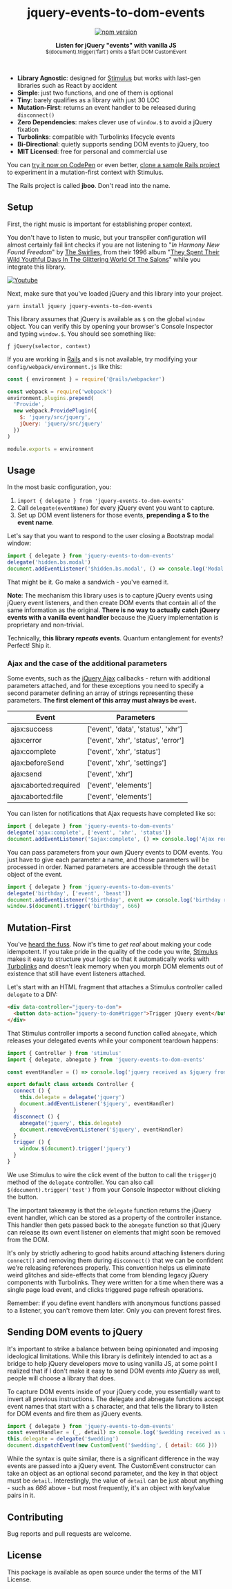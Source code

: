 <h1 align="center">jquery-events-to-dom-events</h1>
<p align="center">
  <a href="https://www.npmjs.com/package/jquery-events-to-dom-events" rel="nofollow">
    <img src="https://badge.fury.io/js/jquery-events-to-dom-events.svg" alt="npm version">
  </a>
</p>

<p align="center">
  <b>Listen for jQuery "events" with vanilla JS</b></br>
  <sub>$(document).trigger('fart') emits a $fart DOM CustomEvent</sub>
</p>

<br />

- **Library Agnostic**: designed for [Stimulus](https://stimulusjs.org) but works with last-gen libraries such as React by accident
- **Simple**: just two functions, and one of them is optional
- **Tiny**: barely qualifies as a library with just 30 LOC
- **Mutation-First**: returns an event handler to be released during `disconnect()`
- **Zero Dependencies**: makes clever use of `window.$` to avoid a jQuery fixation
- **Turbolinks**: compatible with Turbolinks lifecycle events
- **Bi-Directional**: quietly supports sending DOM events to jQuery, too
- **MIT Licensed**: free for personal and commercial use

You can [try it now on CodePen](https://codepen.io/leastbad/pen/VwvQxxJ?editors=1011) or even better, [clone a sample Rails project](https://github.com/leastbad/jboo) to experiment in a mutation-first context with Stimulus.

The Rails project is called **jboo**. Don't read into the name.

## Setup

First, the right music is important for establishing proper context.

You don't have to listen to music, but your transpiler configuration will almost certainly fail lint checks if you are not listening to "*In Harmony New Found Freedom*" by [The Swirlies](https://en.wikipedia.org/wiki/Swirlies), from their 1996 album "[They Spent Their Wild Youthful Days In The Glittering World Of The Salons](https://www.youtube.com/watch?v=S1rTKIsDS8o)" while you integrate this library.

<a href="http://www.youtube.com/watch?v=idCfuK4t2vo" target="_blank" title="In Harmony New Found Freedom">
  <img src="https://camo.githubusercontent.com/23924aa22efe184b1d3caf14ede9610b28a04c95/68747470733a2f2f626f6e65726f6c6c696e67726576696577732e66696c65732e776f726470726573732e636f6d2f323031322f30342f737769726c6965732d6f6c6470686f746f2e6a7067" alt="Youtube" style="max-width:100%;">
</a>

Next, make sure that you've loaded jQuery and this library into your project.

`yarn install jquery jquery-events-to-dom-events`

This library assumes that jQuery is available as `$` on the global `window` object. You can verify this by opening your browser's Console Inspector and typing `window.$`. You should see something like:

`ƒ jQuery(selector, context)`

If you are working in [Rails](https://rubyonrails.org) and `$` is not available, try modifying your `config/webpack/environment.js` like this:

```js
const { environment } = require('@rails/webpacker')

const webpack = require('webpack')
environment.plugins.prepend(
  'Provide',
  new webpack.ProvidePlugin({
    $: 'jquery/src/jquery',
    jQuery: 'jquery/src/jquery'
  })
)

module.exports = environment
```

## Usage

In the most basic configuration, you:

1. `import { delegate } from 'jquery-events-to-dom-events'`
2. Call `delegate(eventName)` for every jQuery event you want to capture.
3. Set up DOM event listeners for those events, **prepending a $ to the event name**.

Let's say that you want to respond to the user closing a Bootstrap modal window:

```js
import { delegate } from 'jquery-events-to-dom-events'
delegate('hidden.bs.modal')
document.addEventListener('$hidden.bs.modal', () => console.log('Modal closed!'))
```

That might be it. Go make a sandwich - you've earned it.

**Note**: The mechanism this library uses is to capture jQuery events using jQuery event listeners, and then create DOM events that contain all of the same information as the original. **There is no way to actually catch jQuery events with a vanilla event handler** because the jQuery implementation is proprietary and non-trivial.

Technically, **this library *repeats* events**. Quantum entanglement for events? Perfect! Ship it.

### Ajax and the case of the additional parameters

Some events, such as the [jQuery Ajax](https://api.jquery.com/jquery.ajax/) callbacks - return with additional parameters attached, and for these exceptions you need to specify a second parameter defining an array of strings representing these parameters. **The first element of this array must always be `event`.**

Event | Parameters
----- | ----------
ajax:success | ['event', 'data', 'status', 'xhr']
ajax:error | ['event', 'xhr', 'status', 'error']
ajax:complete | ['event', 'xhr', 'status']
ajax:beforeSend | ['event', 'xhr', 'settings']
ajax:send | ['event', 'xhr']
ajax:aborted:required | ['event', 'elements']
ajax:aborted:file | ['event', 'elements']

You can listen for notifications that Ajax requests have completed like so:

```js
import { delegate } from 'jquery-events-to-dom-events'
delegate('ajax:complete', ['event', 'xhr', 'status'])
document.addEventListener('$ajax:complete', () => console.log('Ajax request happened!'))
```

You can pass parameters from your own jQuery events to DOM events. You just have to give each parameter a name, and those parameters will be processed in order. Named parameters are accessible through the `detail` object of the event.

```js
import { delegate } from 'jquery-events-to-dom-events'
delegate('birthday', ['event', 'beast'])
document.addEventListener('$birthday', event => console.log('birthday received as $birthday from DOM', event.detail.beast))
window.$(document).trigger('birthday', 666)
```

## Mutation-First

You've [heard the fuss](https://leastbad.com/mutation-first-development). Now it's time to *get real* about making your code idempotent. If you take pride in the quality of the code you write, [Stimulus](https://stimulusjs.org) makes it easy to structure your logic so that it automatically works with [Turbolinks](https://www.youtube.com/watch?v=SWEts0rlezA&t=214s) and doesn't leak memory when you morph DOM elements out of existence that still have event listeners attached.

Let's start with an HTML fragment that attaches a Stimulus controller called `delegate` to a DIV:

```html
<div data-controller="jquery-to-dom">
  <button data-action="jquery-to-dom#trigger">Trigger jQuery event</button>
</div>
```

That Stimulus controller imports a second function called `abnegate`, which releases your delegated events while your component teardown happens:

```js jquery_to_dom_controller.js
import { Controller } from 'stimulus'
import { delegate, abnegate } from 'jquery-events-to-dom-events'

const eventHandler = () => console.log('jquery received as $jquery from DOM')

export default class extends Controller {
  connect () {
    this.delegate = delegate('jquery')
    document.addEventListener('$jquery', eventHandler)
  }
  disconnect () {
    abnegate('jquery', this.delegate)
    document.removeEventListener('$jquery', eventHandler)
  }
  trigger () {
    window.$(document).trigger('jquery')
  }
}
```

We use Stimulus to wire the click event of the button to call the `triggerjQ` method of the `delegate` controller. You can also call `$(document).trigger('test')` from your Console Inspector without clicking the button.

The important takeaway is that the `delegate` function returns the jQuery event handler, which can be stored as a property of the controller instance. This handler then gets passed back to the `abnegate` function so that jQuery can release its own event listener on elements that might soon be removed from the DOM.

It's only by strictly adhering to good habits around attaching listeners during `connect()` and removing them during `disconnect()` that we can be confident we're releasing references properly. This convention helps us eliminate weird glitches and side-effects that come from blending legacy jQuery components with Turbolinks. They were written for a time when there was a single page load event, and clicks triggered page refresh operations.

Remember: if you define event handlers with anonymous functions passed to a listener, you can't remove them later. Only you can prevent forest fires.

## Sending DOM events to jQuery

It's important to strike a balance between being opinionated and imposing ideological limitations. While this library is definitely intended to act as a bridge to help jQuery developers move to using vanilla JS, at some point I realized that if I don't make it easy to send DOM events *into* jQuery as well, people will choose a library that does.

To capture DOM events inside of your jQuery code, you essentially want to invert all previous instructions. The delegate and abnegate functions accept event names that start with a `$` character, and that tells the library to listen for DOM events and fire them as jQuery events.

```js dom_to_jquery_controller.js
import { delegate } from 'jquery-events-to-dom-events'
const eventHandler = (_, detail) => console.log('$wedding received as wedding by jQuery', detail)
this.delegate = delegate('$wedding')
document.dispatchEvent(new CustomEvent('$wedding', { detail: 666 }))
```

While the syntax is quite similar, there is a significant difference in the way events are passed into a jQuery event. The CustomEvent constructor can take an object as an optional second parameter, and the key in that object must be `detail`. Interestingly, the value of `detail` can be just about anything - such as *666* above - but most frequently, it's an object with key/value pairs in it.

## Contributing

Bug reports and pull requests are welcome.

## License

This package is available as open source under the terms of the MIT License.